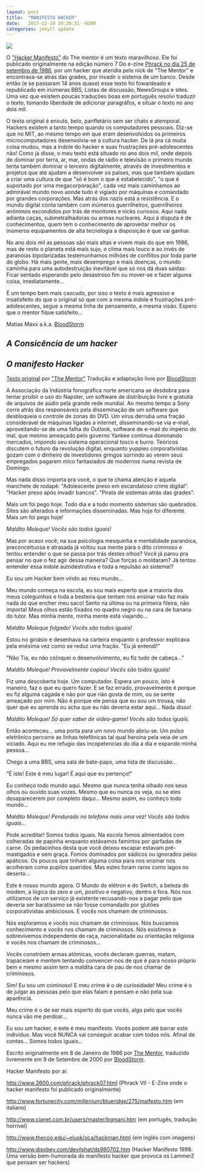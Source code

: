 ```yaml
---
layout: post
title:  "MANIFESTO HACKER"
date:   2017-12-10 19:20:31 -0200
categories: jekyll update
---
```

![](http://static5.businessinsider.com/image/56903eb0dd08956a188b46a4-1190-625/the-infamous-hacker-manifesto-just-turned-30.jpg)

O ["Hacker Manifesto"](http://www.cucaracha.com.br/djangobroder/20000724hacker001.html) do The mentor é um texto maravilhoso. Ele foi publicado originalmente na edição número 7 Do e-zine [Phrack no dia 25 de setembro de 1986](http://www.2600.com/phrack/phrack07.html), por um hacker que atendia pelo nick de "The Mentor" e encontrava-se atrás das grades, por invadir o sistema de um banco. Desde então (e se passaram 14 anos quase) esse texto foi fowardeado e republicado em inúmeras BBS, Listas de discussão, NewsGroups e sites. Uma vez que existem poucas traduções boas em português resolvi traduzir o texto, tomando liberdade de adicionar paragráfos, e situar o texto no ano dois mil.

O texto original é enxuto, belo, panfletário sem ser chato e atemporal. Hackers existem a tanto tempo quando os computadores pessoais. Diz-se que no MIT, ao mesmo tempo em que eram desenvolvidos os primeiros microcomputadores desenvolvia-se a cultura hacker. De lá pra cá muita coisa mudou, mas a índole do hacker e suas frustrações pré-adolescentes não! Como já disse, o meu texto está situado no ano dois mil, onde depois de dominar por terra, ar, mar, ondas de rádio e televisão o primeiro mundo tenta também dominar o terceiro digitalmente, através de investimentos e projetos que até ajudam a desenvolver os países, mas que também ajudam a criar uma cultura de que "só é bom o que é estabelecido", "o que é suportado por uma megacorporação", cada vez mais caminhamos ao admirável mundo novo aonde tudo é vigiado por máquinas e comandado por grandes corporações. Mas atrás dos nazis está a resistência. E o mundo digital conta também com inúmeros guerrilheiros, guerrilheiros anônimos escondidos por trás de monitores e nicks curiosos. Aqui nada adianta caças, submetralhadoras ou armas nucleares. Aqui á disputa é de conhecimentos, quem tem o conhecimento de aproveitar melhor os inúmeros equipamentos de alta tecnologia a disposição é que vai ganhar.

No ano dois mil as pessoas são mais altas e vivem mais do que em 1986, mas de resto o planeta está mais sujo, o clima mais louco e ao invés de paranóias bipolarizadas testemunhamos milhões de conflitos por toda parte do globo. Há mais gente, mais desemprego e mais doenças, o mundo caminha para uma autodestruição inevitável que só nos dá duas saídas: Ficar sentado esperando pelo desastroso fim ou mover-se e fazer alguma coisa, imediatamente...

É um tempo bem mais cascudo, por isso o texto é mais agressivo e insatisfeito do que o original só que com a mesma índole e frustrações pré-adolescentes, segue a mesma linha de pensamento, a mesma visão. Espero que o mentor fique satisfeito...

Matias Maxx a.k.a. [BloodStorm](matias@cucaracha.com.br)

## *A Consicência de um hacker*
## *O manifesto Hacker*

[Texto original](http://www.cucaracha.com.br/djangobroder/20000724hacker001.html) por ["The Mentor"](mentor@blankenship.com)
Tradução e adaptação livre por [BloodStorm](matias@cucaracha.com.br)

A Associação da Indústria fonográfica norte americana se desdobra para tentar proibir o uso do Napster, um software de distribuição livre e gratuita de arquivos de aúdio pela grande rede mundial. Ao mesmo tempo a Sony corre atrás dos responsáveis pela disseminação de um software que desbloqueia o controle de zonas do DVD. Um vírus derruba uma fração considerável de máquinas ligadas a internet, disseminando-se via e-mail, aproveitando-se de uma falha do Outlook, software de e-mail do império do mal, que mesmo ameaçado pelo governo Yankee continua dominando mercados, impondo seu sistema operacional tosco e burro. Teóricos discutem o futuro da revolução digital, enquanto yuppies corporativistas gozam com o dinheiro de investidores gringos sorrindo ao verem seus empregados pagarem mico fantasiados de modernos numa revista de Domingo.

Mas nada disso importa pra você, o que te chama atenção é aquela manchete de rodapé: "Adolescente preso em escandaloso crime digital". "Hacker preso após invadir bancos". "Pirata de sistemas atrás das grades".

Mais um foi pego hoje. Todo dia e a todo momento sistemas são quebrados. Sites são alterados e informações disseminadas. Mas hoje foi diferente. Mais um foi pego hoje!

*Maldito Moleque! Vocês são todos iguais!*

Mas por acaso você, na sua psicologia mesquinha e mentalidade paranóica, preconceituosa e atrasada já voltou sua mente para o dito criminoso e tentou entender o que se passa por trás destes olhos? Você já parou pra pensar no que o fez agir dessa maneira? Que forças o moldaram? Já tentou entender essa índole autodestrutiva e toda a repulsão ao sistema!?

Eu sou um Hacker bem vindo ao meu mundo...

Meu mundo começa na escola, eu sou mais esperto que a maioria dos meus coleguinhas e toda a besteira que tentam nos ensinar não faz mais nada do que encher meu saco! Sento na última ou na primeira fileira, não importa! Meus olhos estão fixados no quadro negro ou na cara de banana do tutor. Mas minha mente, minha mente está viajando...

*Maldito Moleque folgado! Vocês são todos iguais!*

Estou no ginásio e desenhava na carteira enquanto o professor explicava pela enésima vez como se reduz uma fração. "Eu já entendi!"

"Não Tia, eu não coloquei o desenvolvimento, eu fiz tudo de cabeça..."

*Maldito Moleque! Provavelmente copiou! Vocês são todos iguais!*

Fiz uma descoberta hoje. Um computador. Espera um pouco, isto é maneiro, faz o que eu quero fazer. E se faz errado, provavelmente é porque eu fiz alguma cagada e não por que não gosta de mim, ou se sente ameaçado por mim. Não é porque ele pensa que eu sou um trouxa, não quer que eu aprenda ou acha que eu não deveria estar aqui... Nada disso!

*Maldito Moleque! Só quer saber de video-game! Vocês são todos iguais.*

Então aconteceu... uma porta para um novo mundo abriu-se. Um pulso eletrônico percorre as linhas telefônicas tal qual heroina pela veia de um viciado. Aqui eu me refugio das incopetencias do dia a dia e expando minha pessoa...

Chego a uma BBS, uma sala de bate-papo, uma lista de discussão...

"É isto! Este é meu lugar! É aqui que eu pertenço!"

Eu conheço todo mundo aqui. Mesmo que nunca tenha olhado nos seus olhos ou ouvido suas vozes. Mesmo que eu nunca os veja, ou se eles desaparecerem por completo daqui... Mesmo assim, eu conheço todo mundo...

*Maldito Moleque! Pendurado no telefone mais uma vez! Vocês são todos iguais...*

Pode acreditar! Somos todos iguais. Na escola fomos alimentados com colheradas de papinha enquanto estávamos famintos por garfadas de carne. Os pedacinhos desta que você deixou escapar estavam pré-mastigados e sem graça. Fomos dominados por sádicos ou ignorados pelos apáticos. Os poucos que tinham alguma coisa para nos ensinar nos acolheram como pupilos queridos. Mas estes foram raros como lagos no deserto...

Este é nosso mundo agora. O Mundo do elétron e do Switch, a beleza do modem, a lógica do zero e um, positivo e negativo, dentro e fora. Nós nos utilizamos de um serviço já existente recusando-nos a pagar pelo que deveria ser baratíssimo se não fosse comandado por glutões corporativistas ambiciosos. E vocês nos chamam de criminosos.

Nós exploramos e vocês nos chamam de criminosos. Nós buscamos conhecimento e vocês nos chamam de criminosos. Nós existimos e sobrevivemos independente de raça, nacionalidade ou orientação religiosa e vocês nos chamam de criminosos...

Vocês constróem armas atômicas, vocês declaram guerras, matam, trapaceiam e mentem tentando convencer-nos de que é para nosso próprio bem e mesmo assim tem a maldita cara de pau de nos chamar de criminosos.

Sim! Eu sou um criminoso! E meu crime é o de curiosidade! Meu crime é o de julgar as pessoas pelo que elas falam e pensam e não pela sua aparência.

Meu crime é o de ser mais esperto do que vocês, algo pelo que vocês nunca vão me perdoar...

Eu sou um hacker, e este é meu manifesto. Vocês podem até barrar este indivíduo. Mas você NUNCA vai conseguir acabar com todos nós. Afinal de contas... Somos todos iguais...

Escrito originalmente em 8 de Janeiro de 1986 por [The Mentor](mentor@blankenship.com), traduzido livremente em 9 de Setembro de 2000 por [BloodStorm](matias@cucaracha.com.br).


Hacker Manifesto por aí:

<http://www.2600.com/phrack/phrack07.html> (Phrack VII - E-Zine onde o hacker manifesto foi publicado originalmente)

<http://www.fortunecity.com/millenium/blueridge/275/maifesto.htm> (em italiano)

<http://www.cianet.com.br/users/master/bgmani.htm> (em portugês, tradução horrível)

<http://www.thecoo.edu/~elusk/oca/hackman.html> (em inglês com imagens)

<http://www.disobey.com/devilshat/ds980702.htm> (Hacker Manifesto 1998. Uma versão bem-humorada do manifesto hacker que provoca os LammerZ que pensam ser hackers)